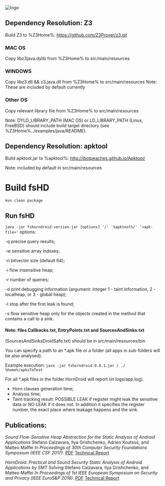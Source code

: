 ![logo](/logo.png?raw=true "")

## Dependency Resolution:  Z3
Build Z3 to %Z3Home%:
https://github.com/Z3Prover/z3.git

### MAC OS
Copy libz3java.dylib from %Z3Home% to src/main/resources

### WINDOWS
Copy libz3.dll && z3.java.dll from %Z3Home% to src/main/resources
Note: These are included by default currently

### Other OS
Copy relevant library file from %Z3Home% to src/main/resources

Note: DYLD_LIBRARY_PATH (MAC OS) or LD_LIBRARY_PATH (Linux, FreeBSD) should include build target directory (see %Z3Home%../examples/java/README).

## Dependency Resolution:  apktool
Build apktool.jar to %apktool%:
http://ibotpeaches.github.io/Apktool/

Note: included by default in src/main/resources

# Build fsHD

` mvn clean package `

## Run fsHD

` java -jar fshorndroid-version.jar [options] '/' '%apktool%/' '<apk-file>' `
options:

-q precise query results;

-w sensitive array indexes;

-n bitvector size (default 64);

-i flow insensitive heap;

-r number of queries;

-d print debugging information (argument: integer 1 - taint information, 2 - localheap, or 3 - global heap);

-l stop after the first leak is found;

-s flow sensitive heap only for the objects created in the method that contains a call to a sink.

#### Note: files Callbacks.txt, EntryPoints.txt and SourcesAndSinks.txt 
(SourcesAndSinksDroidSafe.txt) should be in src/main/resources/bin

You can specify a path to an *.apk file or a folder (all apps in sub-folders will be also analysed).

Example execution:
`java -jar fshorndroid-0.0.1.jar / ./ %home%/apksToTest`

For all *.apk files in the folder HornDroid will report (in logs/app.log):
- Horn clauses generation time;
- Analysis time;
- Taint tracking result: POSSIBLE LEAK if register might leak the sensitive data or NO LEAK if it does not. In addition it specifies the register number, the exact place where leakage happens and the sink.

## Publications:

*Sound Flow-Sensitive Heap Abstraction for the Static Analysis of Android Applications*
Stefano Calzavara, Ilya Grishchenko, Adrien Koutsos, and Matteo Maffei
_In Proceedings of 30th Computer Security Foundations Symposium (IEEE CSF 2017)._
[PDF](https://secpriv.tuwien.ac.at/fileadmin/t/secpriv/Papers/csf2017.pdf)
[Technical Report](https://secpriv.tuwien.ac.at/fileadmin/t/secpriv/Papers/csf2017-tr.pdf)

*HornDroid: Practical and Sound Security Static Analysis of Android Applications by SMT Solving*
Stefano Calzavara, Ilya Grishchenko, and Matteo Maffei
_In Proceedings of 1st IEEE European Symposium on Security and Privacy (IEEE EuroS&P 2016)._
[PDF](https://secpriv.tuwien.ac.at/fileadmin/t/secpriv/Papers/eurosp16.pdf)
[Technical Report](https://secpriv.tuwien.ac.at/fileadmin/t/secpriv/Papers/eurosp16-tr.pdf)
